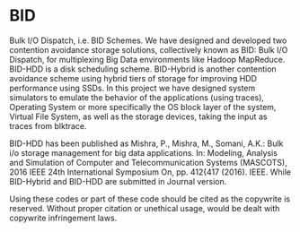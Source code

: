 
# BID
Bulk I/O Dispatch, i.e. BID Schemes. We have designed and developed two contention avoidance storage solutions, collectively known as BID: Bulk I/O Dispatch, for multiplexing Big Data environments like Hadoop MapReduce. BID-HDD is a disk scheduling scheme. BID-Hybrid is another contention avoidance scheme using hybrid tiers of storage for improving HDD performance using SSDs. In this project we have designed system simulators to emulate the behavior of the applications (using traces), Operating System or more specifically the OS block layer of the system, Virtual File System, as well as the storage devices, taking the input as traces from blktrace.

BID-HDD has been published as Mishra, P., Mishra, M., Somani, A.K.: Bulk i/o storage management for big data applications. In: Modeling, Analysis and Simulation of Computer and Telecommunication Systems (MASCOTS), 2016 IEEE 24th International Symposium On, pp. 412{417 (2016). IEEE. While BID-Hybrid and BID-HDD are submitted in Journal version. 




Using these codes or part of these code should be cited as the copywrite is reserved. Without proper citation or unethical usage, would be dealt with copywrite infringement laws.
